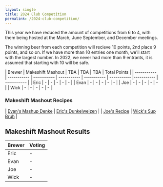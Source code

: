 ```yaml
---
layout: single
title: 2024 Club Competition
permalink: /2024-club-competition/
---
```


This year we have reduced the amount of competitions from 6 to 4, with them being hosted at the March, June September, and December meetings. 

The winning beer from each competition will recieve 10 points, 2nd place 9 points, and so on. If we have more than 10 entries one month, we'll start with the largest number. In 2022, we never had more than 9 entrants, it is assumed that starting with 10 will be safe. 

| Brewer | Makeshift Mashout | TBA | TBA | TBA | Total Points |
| ----------- | ----------- | ----------- | ----------- | ----------- | ----------- |----------- | ----------- |
| Eric | - | - | - | - | - |
| Evan | - | - | - | - | - |
| Joe | - | - | - | - | - |
| Wick |  - | - | - | - | - |


### Makeshift Mashout Recipes

| <a href="{% link _pages/2024-recipes/makeshift-mashout/evan.md %}">Evan's Mashup Denke</a> | <a href="{% link _pages/2024-recipes/makeshift-mashout/eric.md %}">Eric's Dunkelweizen</a> | 
|  <a href="{% link _pages/2024-recipes/makeshift-mashout/wick.md %}">Joe's Recipe</a> | <a href="{% link _pages/2024-recipes/makeshift-mashout/wick.md %}">Wick's Sup Bruh</a>  |

## Makeshift Mashout Results

| Brewer | Voting |
| ----------- | ----------- | 
| Eric | - | 
| Evan | - | 
| Joe | - | 
| Wick |  - | 
